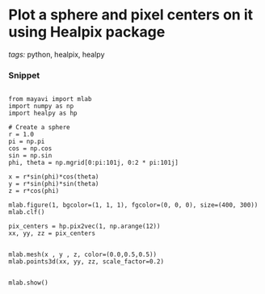 # Plot a sphere and pixel centers on it using Healpix package

*tags:* python, healpix, healpy

### Snippet 
```

from mayavi import mlab
import numpy as np
import healpy as hp

# Create a sphere
r = 1.0
pi = np.pi
cos = np.cos
sin = np.sin
phi, theta = np.mgrid[0:pi:101j, 0:2 * pi:101j]

x = r*sin(phi)*cos(theta)
y = r*sin(phi)*sin(theta)
z = r*cos(phi)

mlab.figure(1, bgcolor=(1, 1, 1), fgcolor=(0, 0, 0), size=(400, 300))
mlab.clf()

pix_centers = hp.pix2vec(1, np.arange(12))
xx, yy, zz = pix_centers


mlab.mesh(x , y , z, color=(0.0,0.5,0.5))
mlab.points3d(xx, yy, zz, scale_factor=0.2)


mlab.show()
```
